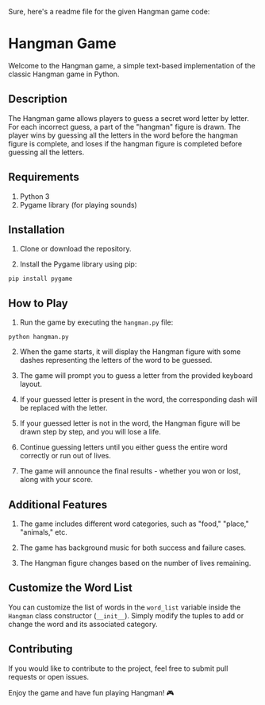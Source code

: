 Sure, here's a readme file for the given Hangman game code:

# Hangman Game

Welcome to the Hangman game, a simple text-based implementation of the classic Hangman game in Python.

## Description

The Hangman game allows players to guess a secret word letter by letter. For each incorrect guess, a part of the "hangman" figure is drawn. The player wins by guessing all the letters in the word before the hangman figure is complete, and loses if the hangman figure is completed before guessing all the letters.

## Requirements

1. Python 3
2. Pygame library (for playing sounds)

## Installation

1. Clone or download the repository.

2. Install the Pygame library using pip:

```
pip install pygame
```

## How to Play

1. Run the game by executing the `hangman.py` file:

```
python hangman.py
```

2. When the game starts, it will display the Hangman figure with some dashes representing the letters of the word to be guessed.

3. The game will prompt you to guess a letter from the provided keyboard layout.

4. If your guessed letter is present in the word, the corresponding dash will be replaced with the letter.

5. If your guessed letter is not in the word, the Hangman figure will be drawn step by step, and you will lose a life.

6. Continue guessing letters until you either guess the entire word correctly or run out of lives.

7. The game will announce the final results - whether you won or lost, along with your score.

## Additional Features

1. The game includes different word categories, such as "food," "place," "animals," etc.

2. The game has background music for both success and failure cases.

3. The Hangman figure changes based on the number of lives remaining.

## Customize the Word List

You can customize the list of words in the `word_list` variable inside the `Hangman` class constructor (`__init__`). Simply modify the tuples to add or change the word and its associated category.

## Contributing

If you would like to contribute to the project, feel free to submit pull requests or open issues.


Enjoy the game and have fun playing Hangman! 🎮